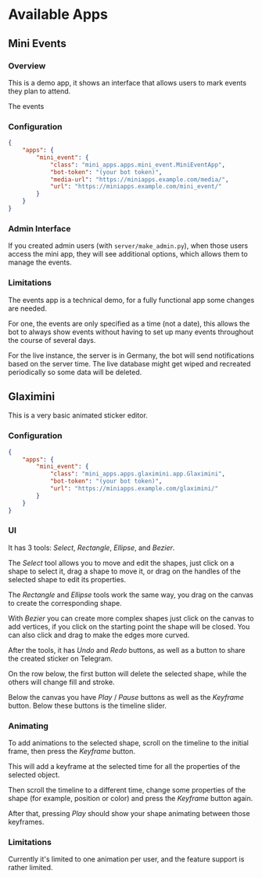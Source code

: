 Available Apps
==============

Mini Events
-----------

### Overview

This is a demo app, it shows an interface that allows users to mark events they plan to attend.

The events

### Configuration

```json
{
    "apps": {
        "mini_event": {
            "class": "mini_apps.apps.mini_event.MiniEventApp",
            "bot-token": "(your bot token)",
            "media-url": "https://miniapps.example.com/media/",
            "url": "https://miniapps.example.com/mini_event/"
        }
    }
}
```

### Admin Interface

If you created admin users (with `server/make_admin.py`), when those users
access the mini app, they will see additional options, which allows them to manage
the events.


### Limitations

The events app is a technical demo, for a fully functional app some changes are needed.

For one, the events are only specified as a time (not a date), this allows the bot
to always show events without having to set up many events throughout the course
of several days.

For the live instance, the server is in Germany, the bot will send notifications based on the server time.
The live database might get wiped and recreated periodically so some data will be deleted.


Glaximini
---------

This is a very basic animated sticker editor.

### Configuration

```json
{
    "apps": {
        "mini_event": {
            "class": "mini_apps.apps.glaximini.app.Glaximini",
            "bot-token": "(your bot token)",
            "url": "https://miniapps.example.com/glaximini/"
        }
    }
}
```

### UI

It has 3 tools: _Select_, _Rectangle_, _Ellipse_, and _Bezier_.

The _Select_ tool allows you to move and edit the shapes, just click on a shape to select it, drag a shape to move it,
or drag on the handles of the selected shape to edit its properties.

The _Rectangle_ and _Ellipse_ tools work the same way, you drag on the canvas to create the corresponding shape.

With _Bezier_ you can create more complex shapes just click on the canvas to add vertices,
if you click on the starting point the shape will be closed. You can also click and drag to make the edges more curved.

After the tools, it has _Undo_ and _Redo_ buttons, as well as a button to share the created sticker on Telegram.

On the row below, the first button will delete the selected shape, while the others will change fill and stroke.

Below the canvas you have _Play_ / _Pause_ buttons as well as the _Keyframe_ button.
Below these buttons is the timeline slider.


### Animating

To add animations to the selected shape, scroll on the timeline to the initial frame, then press the _Keyframe_ button.

This will add a keyframe at the selected time for all the properties of the selected object.

Then scroll the timeline to a different time, change some properties of the shape (for example, position or color) and
press the _Keyframe_ button again.

After that, pressing _Play_ should show your shape animating between those keyframes.


### Limitations

Currently it's limited to one animation per user, and the feature support is rather limited.

